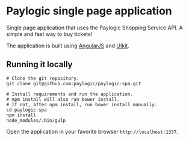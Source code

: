 # Paylogic single page application

Single page application that uses the Paylogic Shopping Service API. A simple and fast way to buy tickets!

The application is built using [AngularJS](https://angularjs.org/) and [UIkit](http://getuikit.com/).

## Running it locally

```
# Clone the git repository.
git clone git@github.com:paylogic/paylogic-spa.git

# Install requirements and run the application.
# npm install will also run bower install.
# If not, after npm install, run bower install manually.
cd paylogic-spa
npm install
node_modules/.bin/gulp
```

Open the application in your favorite browser `http://localhost:1337`.
